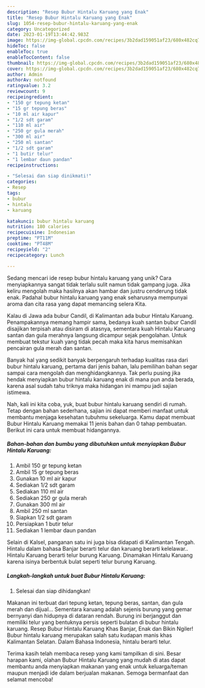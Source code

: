 ```yaml
---
description: "Resep Bubur Hintalu Karuang yang Enak"
title: "Resep Bubur Hintalu Karuang yang Enak"
slug: 1054-resep-bubur-hintalu-karuang-yang-enak
category: Uncategorized
date: 2023-01-19T13:44:42.983Z
image: https://img-global.cpcdn.com/recipes/3b2dad159051af23/680x482cq70/bubur-hintalu-karuang-foto-resep-utama.jpg
hideToc: false
enableToc: true
enableTocContent: false
thumbnail: https://img-global.cpcdn.com/recipes/3b2dad159051af23/680x482cq70/bubur-hintalu-karuang-foto-resep-utama.jpg
cover: https://img-global.cpcdn.com/recipes/3b2dad159051af23/680x482cq70/bubur-hintalu-karuang-foto-resep-utama.jpg
author: Admin
authorAv: notfound
ratingvalue: 3.2
reviewcount: 9
recipeingredient:
- "150 gr tepung ketan"
- "15 gr tepung beras"
- "10 ml air kapur"
- "1/2 sdt garam"
- "110 ml air"
- "250 gr gula merah"
- "300 ml air"
- "250 ml santan"
- "1/2 sdt garam"
- "1 butir telur"
- "1 lembar daun pandan"
recipeinstructions:

- "Selesai dan siap dinikmati!"
categories:
- Resep
tags:
- bubur
- hintalu
- karuang

katakunci: bubur hintalu karuang 
nutrition: 180 calories
recipecuisine: Indonesian
preptime: "PT11M"
cooktime: "PT48M"
recipeyield: "2"
recipecategory: Lunch

---
```





Sedang mencari ide resep bubur hintalu karuang yang unik? Cara menyiapkannya sangat tidak terlalu sulit namun tidak gampang juga. Jika keliru mengolah maka hasilnya akan hambar dan justru cenderung tidak enak. Padahal bubur hintalu karuang yang enak seharusnya mempunyai aroma dan cita rasa yang dapat memancing selera Kita.





Kalau di Jawa ada bubur Candil, di Kalimantan ada bubur Hintalu Karuang. Penampakannya memang hampir sama, bedanya kuah santan bubur Candil disajikan terpisah atau disiram di atasnya, sementara kuah Hintalu Karuang santan dan gula merahnya langsung dicampur sejak pengolahan. Untuk membuat tekstur kuah yang tidak pecah maka kita harus memisahkan pencairan gula merah dan santan.

Banyak hal yang sedikit banyak berpengaruh terhadap kualitas rasa dari bubur hintalu karuang, pertama dari jenis bahan, lalu pemilihan bahan segar sampai cara mengolah dan menghidangkannya. Tak perlu pusing jika hendak menyiapkan bubur hintalu karuang enak di mana pun anda berada, karena asal sudah tahu triknya maka hidangan ini mampu jadi sajian istimewa.






Nah, kali ini kita coba, yuk, buat bubur hintalu karuang sendiri di rumah. Tetap dengan bahan sederhana, sajian ini dapat memberi manfaat untuk membantu menjaga kesehatan tubuhmu sekeluarga. Kamu dapat membuat Bubur Hintalu Karuang memakai 11 jenis bahan dan 0 tahap pembuatan. Berikut ini cara untuk membuat hidangannya.

<!--inarticleads1-->

##### Bahan-bahan dan bumbu yang dibutuhkan untuk menyiapkan Bubur Hintalu Karuang:

1. Ambil 150 gr tepung ketan
1. Ambil 15 gr tepung beras
1. Gunakan 10 ml air kapur
1. Sediakan 1/2 sdt garam
1. Sediakan 110 ml air
1. Sediakan 250 gr gula merah
1. Gunakan 300 ml air
1. Ambil 250 ml santan
1. Siapkan 1/2 sdt garam
1. Persiapkan 1 butir telur
1. Sediakan 1 lembar daun pandan


Selain di Kalsel, panganan satu ini juga bisa didapati di Kalimantan Tengah. Hintalu dalam bahasa Banjar berarti telur dan karuang berarti kelelawar.. Hintalu Karuang berarti telur burung Karuang. Dinamakan Hintalu Karuang karena isinya berbentuk bulat seperti telur burung Karuang. 

<!--inarticleads2-->

##### Langkah-langkah untuk buat Bubur Hintalu Karuang:


1. Selesai dan siap dihidangkan!

Makanan ini terbuat dari tepung ketan, tepung beras, santan, dan gula merah dan dijual… Sementara karuang adalah sejenis burung yang gemar bernyanyi dan hidupnya di dataran rendah. Burung ini berjanggut dan memiliki telur yang bentuknya persis seperti bulatan di bubur hintalu karuang. Resep Bubur Hintalu Karuang Khas Banjar, Enak dan Bikin Ngiler! Bubur hintalu karuang merupakan salah satu kudapan manis khas Kalimantan Selatan. Dalam Bahasa Indonesia, hintalu berarti telur. 

Terima kasih telah membaca resep yang kami tampilkan di sini. Besar harapan kami, olahan Bubur Hintalu Karuang yang mudah di atas dapat membantu anda menyiapkan makanan yang enak untuk keluarga/teman maupun menjadi ide dalam berjualan makanan. Semoga bermanfaat dan selamat mencoba!
